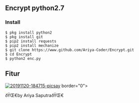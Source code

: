 ## Encrypt python2.7


### Install
```
$ pkg install python2
$ pkg install git
$ pip2 install requests
$ pip2 install mechanize
$ git clone https://www.github.com/Ariya-Coder/Encrypt.git
$ cd Encrypt
$ python2 enc.py
```

## Fitur
<a href="https://ibb.co/Gxr8WxL"><img src="https://i.ibb.co/Gxr8WxL/20191120-184715-picsay.jpg" alt="20191120-184715-picsay" border="0"></a> border="0"></a>

ðŸŒ€by Ariya SaputraðŸŒ€
